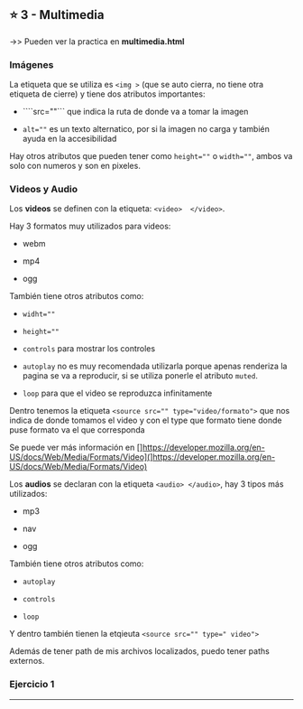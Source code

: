 
## :star: 3 - Multimedia

->> Pueden ver la practica en **multimedia.html**

### Imágenes

La etiqueta que se utiliza es ```<img >``` (que se auto cierra, no tiene otra etiqueta de cierre) y tiene dos atributos importantes:

- ````src=""``` que indica la ruta de donde va a tomar la imagen

- ```alt=""``` es un texto alternatico, por si la imagen no carga y también ayuda en la accesibilidad

Hay otros atributos que pueden tener como ```height=""``` o ```width=""```, ambos va solo con numeros y son en pixeles.

### Videos y Audio


Los **videos** se definen con la etiqueta: ```<video>  </video>```.

Hay 3 formatos muy utilizados para videos:

- webm

- mp4

- ogg

También tiene otros atributos como:

- ```widht=""```

- ```height=""```

- ```controls``` para mostrar los controles

- ```autoplay``` no es muy recomendada utilizarla porque apenas renderiza la pagina se va a reproducir, si se utiliza ponerle el atributo ```muted```.

- ```loop``` para que el video se reproduzca infinitamente

Dentro tenemos la etiqueta ```<source src="" type="video/formato">``` que nos indica de donde tomamos el video y con el type que formato tiene donde puse formato va el que corresponda

Se puede ver más información en []https://developer.mozilla.org/en-US/docs/Web/Media/Formats/Video](]https://developer.mozilla.org/en-US/docs/Web/Media/Formats/Video)


Los **audios** se declaran con la etiqueta ```<audio> </audio>```, hay 3 tipos más utilizados:

- mp3

- nav

- ogg


También tiene otros atributos como:

- ```autoplay```

- ```controls```

- ```loop```


Y dentro también tienen la etqieuta ```<source src="" type=" video">```

Además de tener path de mis archivos localizados, puedo tener paths externos.

### Ejercicio 1

---